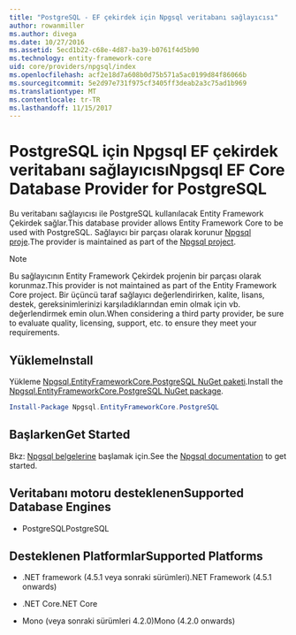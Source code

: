 ```yaml
---
title: "PostgreSQL - EF çekirdek için Npgsql veritabanı sağlayıcısı"
author: rowanmiller
ms.author: divega
ms.date: 10/27/2016
ms.assetid: 5ecd1b22-c68e-4d87-ba39-b0761f4d5b90
ms.technology: entity-framework-core
uid: core/providers/npgsql/index
ms.openlocfilehash: acf2e18d7a608b0d75b571a5ac0199d84f86066b
ms.sourcegitcommit: 5e2d97e731f975cf3405ff3deab2a3c75ad1b969
ms.translationtype: MT
ms.contentlocale: tr-TR
ms.lasthandoff: 11/15/2017
---
```

# <a name="npgsql-ef-core-database-provider-for-postgresql"></a><span data-ttu-id="e9173-102">PostgreSQL için Npgsql EF çekirdek veritabanı sağlayıcısı</span><span class="sxs-lookup"><span data-stu-id="e9173-102">Npgsql EF Core Database Provider for PostgreSQL</span></span>

<span data-ttu-id="e9173-103">Bu veritabanı sağlayıcısı ile PostgreSQL kullanılacak Entity Framework Çekirdek sağlar.</span><span class="sxs-lookup"><span data-stu-id="e9173-103">This database provider allows Entity Framework Core to be used with PostgreSQL.</span></span> <span data-ttu-id="e9173-104">Sağlayıcı bir parçası olarak korunur [Npgsql proje](http://www.npgsql.org).</span><span class="sxs-lookup"><span data-stu-id="e9173-104">The provider is maintained as part of the [Npgsql project](http://www.npgsql.org).</span></span>

> [!NOTE]  
> <span data-ttu-id="e9173-105">Bu sağlayıcının Entity Framework Çekirdek projenin bir parçası olarak korunmaz.</span><span class="sxs-lookup"><span data-stu-id="e9173-105">This provider is not maintained as part of the Entity Framework Core project.</span></span> <span data-ttu-id="e9173-106">Bir üçüncü taraf sağlayıcı değerlendirirken, kalite, lisans, destek, gereksinimlerinizi karşıladıklarından emin olmak için vb. değerlendirmek emin olun.</span><span class="sxs-lookup"><span data-stu-id="e9173-106">When considering a third party provider, be sure to evaluate quality, licensing, support, etc. to ensure they meet your requirements.</span></span>

## <a name="install"></a><span data-ttu-id="e9173-107">Yükleme</span><span class="sxs-lookup"><span data-stu-id="e9173-107">Install</span></span>

<span data-ttu-id="e9173-108">Yükleme [Npgsql.EntityFrameworkCore.PostgreSQL NuGet paketi](https://www.nuget.org/packages/Npgsql.EntityFrameworkCore.PostgreSQL).</span><span class="sxs-lookup"><span data-stu-id="e9173-108">Install the [Npgsql.EntityFrameworkCore.PostgreSQL NuGet package](https://www.nuget.org/packages/Npgsql.EntityFrameworkCore.PostgreSQL).</span></span>

``` powershell
Install-Package Npgsql.EntityFrameworkCore.PostgreSQL
```

## <a name="get-started"></a><span data-ttu-id="e9173-109">Başlarken</span><span class="sxs-lookup"><span data-stu-id="e9173-109">Get Started</span></span>

<span data-ttu-id="e9173-110">Bkz: [Npgsql belgelerine](http://www.npgsql.org/efcore/index.html) başlamak için.</span><span class="sxs-lookup"><span data-stu-id="e9173-110">See the [Npgsql documentation](http://www.npgsql.org/efcore/index.html) to get started.</span></span>

## <a name="supported-database-engines"></a><span data-ttu-id="e9173-111">Veritabanı motoru desteklenen</span><span class="sxs-lookup"><span data-stu-id="e9173-111">Supported Database Engines</span></span>

* <span data-ttu-id="e9173-112">PostgreSQL</span><span class="sxs-lookup"><span data-stu-id="e9173-112">PostgreSQL</span></span>

## <a name="supported-platforms"></a><span data-ttu-id="e9173-113">Desteklenen Platformlar</span><span class="sxs-lookup"><span data-stu-id="e9173-113">Supported Platforms</span></span>

* <span data-ttu-id="e9173-114">.NET framework (4.5.1 veya sonraki sürümleri)</span><span class="sxs-lookup"><span data-stu-id="e9173-114">.NET Framework (4.5.1 onwards)</span></span>

* <span data-ttu-id="e9173-115">.NET Core</span><span class="sxs-lookup"><span data-stu-id="e9173-115">.NET Core</span></span>

* <span data-ttu-id="e9173-116">Mono (veya sonraki sürümleri 4.2.0)</span><span class="sxs-lookup"><span data-stu-id="e9173-116">Mono (4.2.0 onwards)</span></span>
